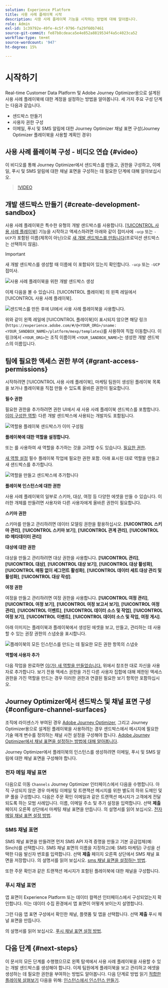 ```yaml
---
solution: Experience Platform
title: 사용 사례 플레이북 시작
description: 사용 사례 플레이북 기능을 시작하는 방법에 대해 알아봅니다.
role: Admin
exl-id: 1c39792e-49fe-4c5f-9796-fa29f60b7461
source-git-commit: fe87b8cdeaca5e4e852a8819534f4a5c4023ca52
workflow-type: tm+mt
source-wordcount: '947'
ht-degree: 15%

---
```



# 시작하기

Real-time Customer Data Platform 및 Adobe Journey Optimizer용으로 설계된 사용 사례 플레이북에 대한 계정을 설정하는 방법을 알아봅니다. 세 가지 주요 구성 단계는 다음과 같습니다.

* 샌드박스 만들기
* 사용자 권한 구성
* 이메일, 푸시 및 SMS 알림에 대한 Journey Optimizer 채널 표면 구성(Journey Optimizer 플레이북을 사용할 계획인 경우)

## 사용 사례 플레이북 구성 - 비디오 연습 {#video}

이 비디오를 통해 Journey Optimizer에서 샌드박스를 만들고, 권한을 구성하고, 이메일, 푸시 및 SMS 알림에 대한 채널 표면을 구성하는 데 필요한 단계에 대해 알아보십시오.

>[!VIDEO](https://video.tv.adobe.com/v/3426987?learn=on)

## 개발 샌드박스 만들기 {#create-development-sandbox}

사용 사례 플레이북은 특수한 유형의 개발 샌드박스를 사용합니다. [[!UICONTROL 사용 사례 플레이북]](/help/use-case-playbooks/playbooks/overview.md) 기능을 시작하고 액세스하려면 아래와 같이 접미사에 `-ucp` 또는 `-UCP`가 포함된 이름(제목이 아닌)으로 [새 개발 샌드박스를 만듭니다](/help/sandboxes/ui/user-guide.md#create)(프로덕션 샌드박스는 선택하지 않음).

>[!IMPORTANT]
>
>새 개발 샌드박스를 생성할 때 이름에 이 포함되어 있는지 확인합니다. `-ucp` 또는 `-UCP` 접미사.


![사용 사례 플레이북을 위한 개발 샌드박스 생성](/help/use-case-playbooks/assets/playbooks/get-started/create-sandbox-ucp.png)

이제 다음을 볼 수 있습니다. [!UICONTROL 플레이북] 의 왼쪽 레일에서 [!UICONTROL 사용 사례 플레이북].

![샌드박스를 만든 후에 UI에서 사용 사례 플레이북을 사용합니다.](/help/use-case-playbooks/assets/playbooks/get-started/ucp-sandbox-in-ui.png)

위와 같이 왼쪽 레일에 [!UICONTROL 플레이북]이 표시되지 않으면 해당 링크(`https://experience.adobe.com/#/@<YOUR_ORG>/sname:<YOUR_SANDBOX_NAME>/platform/mexp/templates`)를 사용하여 직접 이동합니다. 이 링크에서 `<YOUR_ORG>`는 조직 이름이며 `<YOUR_SANDBOX_NAME>`는 생성한 개발 샌드박스의 이름입니다.

## 팀에 필요한 액세스 권한 부여 {#grant-access-permissions}

시작하려면 [!UICONTROL 사용 사례 플레이북], 마케팅 팀원이 생성된 플레이북 목록을 보거나 플레이북을 직접 만들 수 있도록 올바른 권한이 필요합니다.

**필수 권한**

필요한 권한을 추가하려면 권한 UI에서 새 사용 사례 플레이북 샌드박스를 포함합니다. [이미 구성한 역할](/help/access-control/abac/ui/permissions.md#managing-sandboxes-for-role): 다른 개발 샌드박스에 사용되는 개발자도 포함됩니다.

![역할용 플레이북 샌드박스가 이미 구성됨](/help/use-case-playbooks/assets/playbooks/get-started/permissions-to-existing-roles.png)

**플레이북에 대한 역할을 설정합니다.**

또는 를 사용하여 새 역할을 추가하는 것을 고려할 수도 있습니다. [필요한 권한](/help/access-control/home.md#sandboxes-and-permissions).

[새 역할 설정](/help/access-control/abac/ui/permissions.md) 필수 플레이북 작업에 필요한 권한 포함. 아래 표시된 대로 역할을 만들고 새 샌드박스를 추가합니다.

![역할을 만들고 샌드박스에 추가합니다](/help/use-case-playbooks/assets/playbooks/get-started/create-new-role.png)

**플레이북 인스턴스에 대한 권한**

사용 사례 플레이북의 일부로 스키마, 대상, 여정 등 다양한 에셋을 만들 수 있습니다. 이러한 개체를 만들려면 사용자와 다른 사용자에게 올바른 권한이 필요합니다.

**스키마 권한**

스키마를 만들고 관리하려면 데이터 모델링 권한을 활용하십시오. **[!UICONTROL 스키마 관리]**, **[!UICONTROL 스키마 보기]**, **[!UICONTROL 관계 관리]**, **[!UICONTROL ID 메타데이터 관리]**

**대상에 대한 권한**

대상을 만들고 관리하려면 대상 권한을 사용합니다. **[!UICONTROL 관리]**, **[!UICONTROL 대상]**, **[!UICONTROL 대상 보기]**, **[!UICONTROL 대상 활성화]**, **[!UICONTROL 매핑 없이 세그먼트 활성화]**, **[!UICONTROL 데이터 세트 대상 관리 및 활성화]**, **[!UICONTROL 대상 작성]**.

**여정 권한**

여정을 만들고 관리하려면 여정 권한을 사용합니다. **[!UICONTROL 여정 관리]**, **[!UICONTROL 여정 보기]**, **[!UICONTROL 여정 보고서 보기]**, **[!UICONTROL 여정 관리]**, **[!UICONTROL 이벤트]**, **[!UICONTROL 데이터 소스 및 작업]**, **[!UICONTROL 여정 보기]**, **[!UICONTROL 이벤트]**, **[!UICONTROL 데이터 소스 및 작업, 여정 게시]**.

아래 이미지는 플레이북과 플레이북에서 생성된 에셋을 보고, 만들고, 관리하는 데 사용할 수 있는 권장 권한의 스냅숏을 표시합니다.

![플레이북의 모든 인스턴스를 만드는 데 필요한 모든 권한 항목의 스냅숏](/help/use-case-playbooks/assets/playbooks/get-started/permission-snapshot.png)

**역할에 사용자 추가**

다음 작업을 완료하면 [이(가) 새 역할을 만들었습니다.](/help/access-control/abac/ui/permissions.md#managing-users-for-role) 위에서 참조한 대로 자신을 사용자로 추가합니다. 보기 전용 액세스 권한을 가진 다른 사용자 집합에 대해 제한된 액세스 권한을 가진 역할을 만드는 경우 이러한 권한과 연결된 필요한 보기 항목만 포함하십시오.

## Journey Optimizer에서 샌드박스 및 채널 표면 구성 {#configure-channel-surfaces}

조직에 라이센스가 부여된 경우 [Adobe Journey Optimizer](https://experienceleague.adobe.com/docs/journey-optimizer/using/ajo-home.html), 그리고 Journey Optimizer용으로 설계된 플레이북을 사용하려는 경우 샌드박스에서 메시지에 필요한 기술 매개 변수를 정의하는 채널 사전 설정을 구성해야 합니다. [Adobe Journey Optimizer에서 채널 표면을 설정하는 방법에 대해 알아봅니다](https://experienceleague.adobe.com/docs/journey-optimizer/using/configuration/channel-surfaces.html).

Journey Optimizer에서 플레이북의 인스턴스를 생성하려면 이메일, 푸시 및 SMS 알림에 대한 채널 표면을 구성해야 합니다.

### 전자 메일 채널 표면

다음으로 이동 `Channels` Journey Optimizer 인터페이스에서 다음을 수행합니다. 아직 구성되지 않은 경우 마케팅 이메일 및 트랜잭션 메시지를 위한 별도의 하위 도메인 및 IP 풀을 구성합니다. 다음은 주문 확인 이메일과 같은 트랜잭션 메시지가 고객에게 전달되도록 하는 모범 사례입니다. 이름, 이메일 주소 및 추가 설정을 입력합니다. 선택 **제출** 페이지 오른쪽 상단에서 마케팅 채널 표면을 만듭니다. 의 설명서를 읽어 보십시오. [전자 메일 채널 표면 설정 방법](https://experienceleague.adobe.com/docs/journey-optimizer/using/email/configure-email/email-settings.html).

### SMS 채널 표면

SMS 채널 표면을 만들려면 먼저 SMS API 자격 증명을 만들고 기본 공급업체(예: Sinch)를 선택합니다. SMS 채널 표면의 이름을 지정하고(예: SMS 마케팅) 구성을 선택한 다음 발신자 번호를 입력합니다. 선택 **제출** 페이지 오른쪽 상단에서 SMS 채널 표면을 저장합니다. 의 설명서를 읽어 보십시오. [sms 채널 표면을 설정하는 방법](https://experienceleague.adobe.com/docs/journey-optimizer/using/sms/sms-configuration.html?lang=ko#message-preset-sms).

또한 주문 확인과 같은 트랜잭션 메시지가 포함된 플레이북에 대한 채널을 구성합니다.

### 푸시 채널 표면

앱 표면이 Experience Platform 또는 데이터 컬렉션 인터페이스에서 구성되었는지 확인합니다. 이는 데이터 수집 환경에서 앱 표면이 어떻게 보이는지 설명합니다.

<!-- ![App surfaces in Data collections](/help/use-case-playbooks/assets/playbooks/get-started/.png) -->

그런 다음 앱 표면 구성에서 확인한 채널, 플랫폼 및 앱을 선택합니다. 선택 **제출** 푸시 채널 표면을 만듭니다.

의 설명서를 읽어 보십시오. [푸시 채널 표면 설정 방법](https://experienceleague.adobe.com/docs/journey-optimizer/using/push/push-config/push-configuration.html).

## 다음 단계 {#next-steps}

이 문서의 모든 단계를 수행했으므로 왼쪽 탐색에서 사용 사례 플레이북을 사용할 수 있는 개발 샌드박스를 생성해야 합니다. 이제 팀원에게 플레이북을 보고 관리하고 에셋을 생성하는 데 필요한 권한을 부여하는 방법도 알아봅니다. 다음 단계로 방법 읽기 [적합한 플레이북 살펴보기](/help/use-case-playbooks/playbooks/discover.md) 다음을 위해: [인스턴스에서 인스턴스 만들기](/help/use-case-playbooks/playbooks/create-share-reuse.md).
